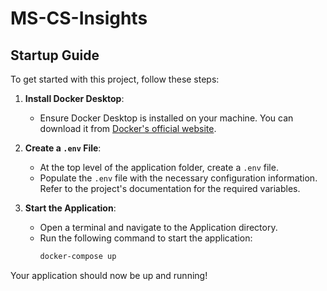 # MS-CS-Insights

## Startup Guide

To get started with this project, follow these steps:

1. **Install Docker Desktop**:
    - Ensure Docker Desktop is installed on your machine. You can download it from [Docker's official website](https://www.docker.com/products/docker-desktop).

2. **Create a `.env` File**:
    - At the top level of the application folder, create a `.env` file.
    - Populate the `.env` file with the necessary configuration information. Refer to the project's documentation for the required variables.

3. **Start the Application**:
    - Open a terminal and navigate to the Application directory.
    - Run the following command to start the application:
      ```sh
      docker-compose up
      ```

Your application should now be up and running!